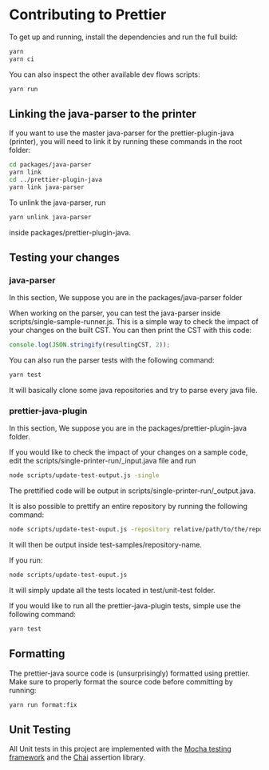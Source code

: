 # Contributing to Prettier

To get up and running, install the dependencies and run the full build:

```bash
yarn
yarn ci
```

You can also inspect the other available dev flows scripts:

```bash
yarn run
```

## Linking the java-parser to the printer

If you want to use the master java-parser for the prettier-plugin-java (printer), you will need to link it by running these commands in the root folder:

```bash
cd packages/java-parser
yarn link
cd ../prettier-plugin-java
yarn link java-parser
```

To unlink the java-parser, run

```bash
yarn unlink java-parser
```

inside packages/prettier-plugin-java.

## Testing your changes

### java-parser

In this section, We suppose you are in the packages/java-parser folder

When working on the parser, you can test the java-parser inside scripts/single-sample-runner.js. This is a simple way to check the impact of your changes on the built CST.
You can then print the CST with this code:

```javascript
console.log(JSON.stringify(resultingCST, 2));
```

You can also run the parser tests with the following command:

```bash
yarn test
```

It will basically clone some java repositories and try to parse every java file.

### prettier-java-plugin

In this section, We suppose you are in the packages/prettier-plugin-java folder.

If you would like to check the impact of your changes on a sample code, edit the scripts/single-printer-run/\_input.java file and run

```bash
node scripts/update-test-output.js -single
```

The prettified code will be output in scripts/single-printer-run/\_output.java.

It is also possible to prettify an entire repository by running the following command:

```bash
node scripts/update-test-ouput.js -repository relative/path/to/the/repository
```

It will then be output inside test-samples/repository-name.

If you run:

```bash
node scripts/update-test-ouput.js
```

It will simply update all the tests located in test/unit-test folder.

If you would like to run all the prettier-java-plugin tests, simple use the following command:

```bash
yarn test
```

## Formatting

The prettier-java source code is (unsurprisingly) formatted using prettier.
Make sure to properly format the source code before committing by running:

```bash
yarn run format:fix
```

## Unit Testing

All Unit tests in this project are implemented with the [Mocha testing framework](https://mochajs.org/)
and the [Chai](https://www.chaijs.com/) assertion library.
